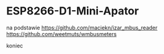 # ESP8266-D1-Mini-Apator

na podstawie
https://github.com/maciekn/izar_mbus_reader
https://github.com/weetmuts/wmbusmeters


koniec